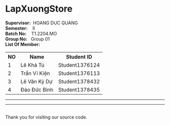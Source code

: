 # LapXuongStore


**Supervisor:**&nbsp;   HOANG DUC QUANG </br> 
**Semester:**&nbsp;&nbsp;&nbsp;   II <br>
**Batch No:**&nbsp;&nbsp;&nbsp;     T1.2204.MO <br>
**Group No:**&nbsp;&nbsp;    Group 01 <br>
**List Of Member:** 
 <table>
    <tr>
        <th>NO</th>
        <th>Name</th>
        <th>Student ID</th>
    </tr>
    <tr>
        <td>1</td>
        <td>Lê Khả Tú</td>
        <td>Student1376124</td>
    </tr>
    <tr>
        <td>2</td>
        <td>Trần Vĩ Kiện</td>
        <td>Student1376113</td>
    </tr>
    <tr>
        <td>3</td>
        <td>Lê Văn Kỳ Dự</td>
        <td>Student1378432</td>
    </tr>
    <tr>
        <td>4</td>
        <td>Đào Đức Bình</td>
        <td>Student1378435</td>
    </tr>
</table>
<hr>

<!-- **Documentations:**    *https://github.com/TuLKs2204023/AlbertoClocks_Group01*
<br> <br>
**Published website**: *https://tulks2204023.github.io/AlbertoClocks_Group01*
 <br> -->
<hr> <br>                        
Thank you for visiting our source code.
